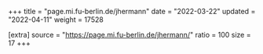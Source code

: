 +++
title = "page.mi.fu-berlin.de/jhermann"
date = "2022-03-22"
updated = "2022-04-11"
weight = 17528

[extra]
source = "https://page.mi.fu-berlin.de/jhermann/"
ratio = 100
size = 17
+++
